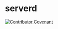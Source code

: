 # serverd
[![Contributor Covenant](https://img.shields.io/badge/Contributor%20Covenant-v2.0%20adopted-ff69b4.svg)](CODE_OF_CONDUCT.md)

